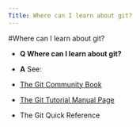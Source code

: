 ```yaml
---
Title: Where can I learn about git?
---
```

#Where can I learn about git?
- **Q Where can I learn about git?**
- **A** See:

-  [The Git Community Book](http://book.git-scm.com/index.html)
-  [The Git Tutorial Manual Page](http://www.kernel.org/pub/software/scm/git/docs/gittutorial.html)
-  The Git Quick Reference
